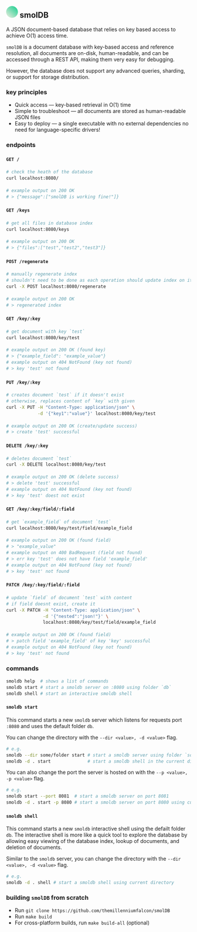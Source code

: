 ## ![alt text](./asssets/logo.svg) smolDB

A JSON document-based database that relies on key based access to achieve O(1) access time.

`smolDB` is a document database with key-based access and reference resolution, all documents are on-disk, human-readable, and can be accessed through a REST API, making them very easy for debugging.

However, the database does not support any advanced queries, sharding, or support for storage distribution.

### key principles
- Quick access — key-based retrieval in O(1) time
- Simple to troubleshoot — all documents are stored as human-readable JSON files
- Easy to deploy — a single executable with no external dependencies  no need for language-specific drivers!

### endpoints
#### `GET /`
```bash
# check the heath of the database
curl localhost:8080/

# example output on 200 OK
# > {"message":["smolDB is working fine!"]}
```

#### `GET /keys`
```bash
# get all files in database index
curl localhost:8080/keys

# example output on 200 OK
# > {"files":["test","test2","test3"]}
```

#### `POST /regenerate`
```bash
# manually regenerate index
# shouldn't need to be done as each operation should update index on its own
curl -X POST localhost:8080/regenerate

# example output on 200 OK
# > regenerated index
```

#### `GET /key/:key`
```bash
# get document with key `test`
curl localhost:8080/key/test

# example output on 200 OK (found key)
# > {"example_field": "example_value"}
# example output on 404 NotFound (key not found)
# > key 'test' not found
```

#### `PUT /key/:key`
```bash
# creates document `test` if it doesn't exist
# otherwise, replaces content of `key` with given
curl -X PUT -H "Content-Type: application/json" \
            -d '{"key1":"value"}' localhost:8080/key/test

# example output on 200 OK (create/update success)
# > create 'test' successful
```

#### `DELETE /key/:key`
```bash
# deletes document `test`
curl -X DELETE localhost:8080/key/test

# example output on 200 OK (delete success)
# > delete 'test' successful
# example output on 404 NotFound (key not found)
# > key 'test' doest not exist
```

#### `GET /key/:key/field/:field`
```bash
# get `example_field` of document `test`
curl localhost:8080/key/test/field/example_field

# example output on 200 OK (found field)
# > "example_value"
# example output on 400 BadRequest (field not found)
# > err key 'test' does not have field 'example_field'
# example output on 404 NotFound (key not found)
# > key 'test' not found
```
#### `PATCH /key/:key/field/:field`
```bash
# update `field` of document `test` with content
# if field doesnt exist, create it
curl -X PATCH -H "Content-Type: application/json" \
              -d '{"nested":"json!"}' \
              localhost:8080/key/test/field/example_field

# example output on 200 OK (found field)
# > patch field 'example_field' of key 'key' successful
# example output on 404 NotFound (key not found)
# > key 'test' not found
```

### commands
```bash
smoldb help  # shows a list of commands
smoldb start # start a smoldb server on :8080 using folder `db`
smoldb shell # start an interactive smoldb shell
```

#### `smoldb start`
This command starts a new `smoldb` server which listens for requests port `:8080` and uses the default folder `db`.

You can change the directory with the `--dir <value>, -d <value>` flag.
```bash
# e.g.
smoldb --dir some/folder start # start a smoldb server using folder `some/folder`
smoldb -d . start              # start a smoldb shell in the current directory
```

You can also change the port the server is hosted on with the `--p <value>, -p <value>` flag.
```bash
# e.g.
smoldb start --port 8081  # start a smoldb server on port 8081
smoldb -d . start -p 8080 # start a smoldb server on port 8080 using current directory
```

#### `smoldb shell`
This command starts a new `smoldb` interactive shell using the defailt folder `db`.
The interactive shell is more like a quick tool to explore the database by allowing easy viewing of the database index, lookup of documents, and deletion of documents. 

Similar to the `smoldb` server, you can change the directory with the `--dir <value>, -d <value>` flag.
```bash
# e.g.
smoldb -d . shell # start a smoldb shell using current directory
```

### building `smolDB` from scratch
- Run `git clone https://github.com/themillenniumfalcon/smolDB`
- Run `make build`
- For cross-platform builds, run `make build-all` (optional)